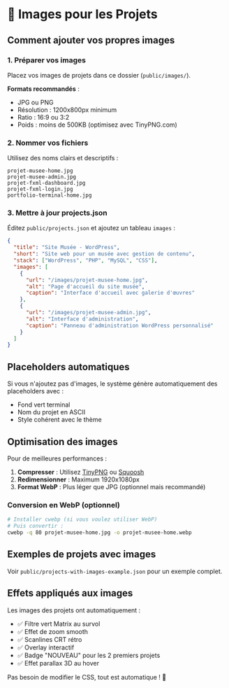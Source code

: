 # 📸 Images pour les Projets

## Comment ajouter vos propres images

### 1. Préparer vos images

Placez vos images de projets dans ce dossier (`public/images/`).

**Formats recommandés** :
- JPG ou PNG
- Résolution : 1200x800px minimum
- Ratio : 16:9 ou 3:2
- Poids : moins de 500KB (optimisez avec TinyPNG.com)

### 2. Nommer vos fichiers

Utilisez des noms clairs et descriptifs :
```
projet-musee-home.jpg
projet-musee-admin.jpg
projet-fxml-dashboard.jpg
projet-fxml-login.jpg
portfolio-terminal-home.jpg
```

### 3. Mettre à jour projects.json

Éditez `public/projects.json` et ajoutez un tableau `images` :

```json
{
  "title": "Site Musée - WordPress",
  "short": "Site web pour un musée avec gestion de contenu",
  "stack": ["WordPress", "PHP", "MySQL", "CSS"],
  "images": [
    {
      "url": "/images/projet-musee-home.jpg",
      "alt": "Page d'accueil du site musée",
      "caption": "Interface d'accueil avec galerie d'œuvres"
    },
    {
      "url": "/images/projet-musee-admin.jpg",
      "alt": "Interface d'administration",
      "caption": "Panneau d'administration WordPress personnalisé"
    }
  ]
}
```

## Placeholders automatiques

Si vous n'ajoutez pas d'images, le système génère automatiquement des placeholders avec :
- Fond vert terminal
- Nom du projet en ASCII
- Style cohérent avec le thème

## Optimisation des images

Pour de meilleures performances :

1. **Compresser** : Utilisez [TinyPNG](https://tinypng.com/) ou [Squoosh](https://squoosh.app/)
2. **Redimensionner** : Maximum 1920x1080px
3. **Format WebP** : Plus léger que JPG (optionnel mais recommandé)

### Conversion en WebP (optionnel)

```bash
# Installer cwebp (si vous voulez utiliser WebP)
# Puis convertir :
cwebp -q 80 projet-musee-home.jpg -o projet-musee-home.webp
```

## Exemples de projets avec images

Voir `public/projects-with-images-example.json` pour un exemple complet.

## Effets appliqués aux images

Les images des projets ont automatiquement :
- ✅ Filtre vert Matrix au survol
- ✅ Effet de zoom smooth
- ✅ Scanlines CRT rétro
- ✅ Overlay interactif
- ✅ Badge "NOUVEAU" pour les 2 premiers projets
- ✅ Effet parallax 3D au hover

Pas besoin de modifier le CSS, tout est automatique ! 🚀
